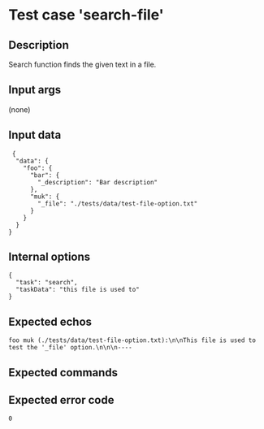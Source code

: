 # Test case 'search-file'

## Description

Search function finds the given text in a file.

## Input args

   (none)

## Input data

     {
      "data": {
        "foo": {
          "bar": {
            "_description": "Bar description"
          },
          "muk": {
            "_file": "./tests/data/test-file-option.txt"
          }
        }
      }
    }

## Internal options

    {
      "task": "search",
      "taskData": "this file is used to"
    }

## Expected echos

    foo muk (./tests/data/test-file-option.txt):\n\nThis file is used to test the '_file' option.\n\n\n----

## Expected commands

## Expected error code

    0
